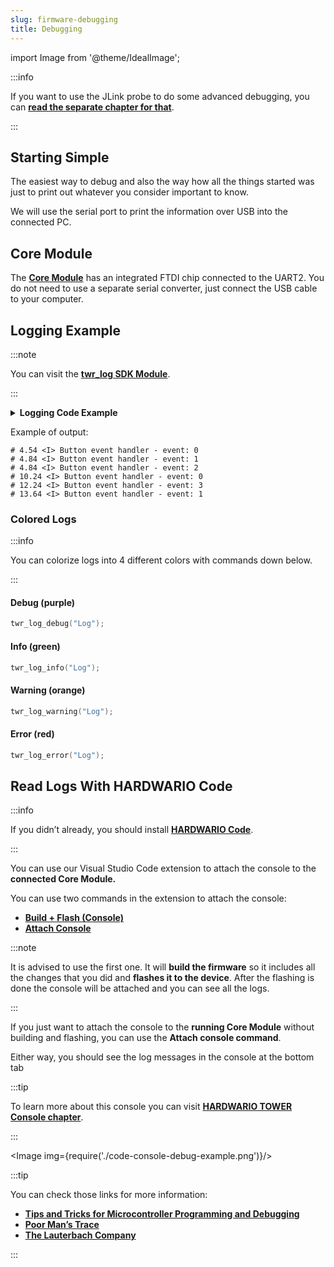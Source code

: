 ```yaml
---
slug: firmware-debugging
title: Debugging
---
```

import Image from '@theme/IdealImage';

:::info

If you want to use the JLink probe to do some advanced debugging, you can [**read the separate chapter for that**](./advanced-debugging.md).

:::

## Starting Simple

The easiest way to debug and also the way how all the things started was just to print out whatever you consider important to know.

We will use the serial port to print the information over USB into the connected PC.

## Core Module

The [**Core Module**](../hardware-modules/about-core-module.md) has an integrated FTDI chip connected to the UART2. You do not need to use a separate serial converter, just connect the USB cable to your computer.

## Logging Example

:::note

You can visit the [**twr_log SDK Module**](https://sdk.hardwario.com/group__twr__log.html).

:::

<details>
<summary>
<b>
Logging Code Example
</b>
</summary>
<p>

```c showLineNumbers
#include <application.h>

// LED instance
twr_led_t led;

// Button instance
twr_button_t button;

void button_event_handler(twr_button_t *self, twr_button_event_t event, void *event_param)
{
    (void) self;
    (void) event_param;

    if (event == TWR_BUTTON_EVENT_PRESS)
    {
        twr_led_set_mode(&led, TWR_LED_MODE_TOGGLE);
    }
    // Logging in action
    twr_log_info("Button event handler - event: %i", event);
}

void application_init(void)
{
    // Initialize logging
    twr_log_init(TWR_LOG_LEVEL_DUMP, TWR_LOG_TIMESTAMP_ABS);

    // Initialize LED
    twr_led_init(&led, TWR_GPIO_LED, false, false);
    twr_led_set_mode(&led, TWR_LED_MODE_ON);

    // Initialize button
    twr_button_init(&button, TWR_GPIO_BUTTON, TWR_GPIO_PULL_DOWN, false);
    twr_button_set_event_handler(&button, button_event_handler, NULL);
}
```

</p>
</details>

Example of output:

```
# 4.54 <I> Button event handler - event: 0
# 4.84 <I> Button event handler - event: 1
# 4.84 <I> Button event handler - event: 2
# 10.24 <I> Button event handler - event: 0
# 12.24 <I> Button event handler - event: 3
# 13.64 <I> Button event handler - event: 1
```

### Colored Logs

:::info

You can colorize logs into 4 different colors with commands down below.

:::

#### Debug (purple)

```c
twr_log_debug("Log");
```

#### Info (green)

```c
twr_log_info("Log");
```

#### Warning (orange)

```c
twr_log_warning("Log");
```

#### Error (red)

```c
twr_log_error("Log");
```


## Read Logs With HARDWARIO Code

:::info

If you didn’t already, you should install [**HARDWARIO Code**](./about-hardwario-code.md).

:::

You can use our Visual Studio Code extension to attach the console to the **connected Core Module.**

You can use two commands in the extension to attach the console:

- [**Build + Flash (Console)**](./hardwario-extension-tutorial.md#build--flash-console)
- [**Attach Console**](./hardwario-extension-tutorial.md#attach-console)

:::note

  It is advised to use the first one. It will **build the firmware** so it includes all the changes that you did and **flashes it to the device**. After the flashing is done the console will be attached and you can see all the logs.

:::

If you just want to attach the console to the **running Core Module** without building and flashing, you can use the **Attach console command**.

Either way, you should see the log messages in the console at the bottom tab

:::tip

To learn more about this console you can visit [**HARDWARIO TOWER Console chapter**](./hardwario-tower-console.md).

:::

<Image img={require('./code-console-debug-example.png')}/>
<br />

:::tip

You can check those links for more information:

- [**Tips and Tricks for Microcontroller Programming and Debugging**](https://www.youtube.com/watch?v=cDaG1CdP5Ew)
- [**Poor Man’s Trace**](https://mcuoneclipse.com/2015/04/04/poor-mans-trace-free-of-charge-function-entryexit-trace-with-gnu-tools/)
- [**The Lauterbach Company**](https://www.lauterbach.com/frames.html?home.html)

:::
